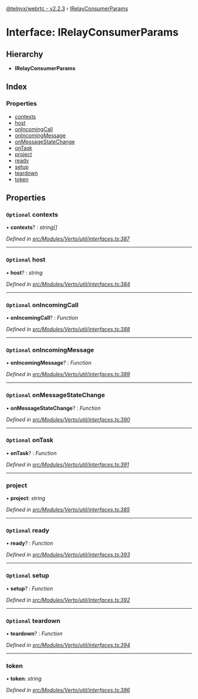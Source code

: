[@telnyx/webrtc - v2.2.3](../README.md) › [IRelayConsumerParams](irelayconsumerparams.md)

# Interface: IRelayConsumerParams

## Hierarchy

* **IRelayConsumerParams**

## Index

### Properties

* [contexts](irelayconsumerparams.md#optional-contexts)
* [host](irelayconsumerparams.md#optional-host)
* [onIncomingCall](irelayconsumerparams.md#optional-onincomingcall)
* [onIncomingMessage](irelayconsumerparams.md#optional-onincomingmessage)
* [onMessageStateChange](irelayconsumerparams.md#optional-onmessagestatechange)
* [onTask](irelayconsumerparams.md#optional-ontask)
* [project](irelayconsumerparams.md#project)
* [ready](irelayconsumerparams.md#optional-ready)
* [setup](irelayconsumerparams.md#optional-setup)
* [teardown](irelayconsumerparams.md#optional-teardown)
* [token](irelayconsumerparams.md#token)

## Properties

### `Optional` contexts

• **contexts**? : *string[]*

*Defined in [src/Modules/Verto/util/interfaces.ts:387](https://github.com/team-telnyx/webrtc/blob/main/packages/js/src/Modules/Verto/util/interfaces.ts#L387)*

___

### `Optional` host

• **host**? : *string*

*Defined in [src/Modules/Verto/util/interfaces.ts:384](https://github.com/team-telnyx/webrtc/blob/main/packages/js/src/Modules/Verto/util/interfaces.ts#L384)*

___

### `Optional` onIncomingCall

• **onIncomingCall**? : *Function*

*Defined in [src/Modules/Verto/util/interfaces.ts:388](https://github.com/team-telnyx/webrtc/blob/main/packages/js/src/Modules/Verto/util/interfaces.ts#L388)*

___

### `Optional` onIncomingMessage

• **onIncomingMessage**? : *Function*

*Defined in [src/Modules/Verto/util/interfaces.ts:389](https://github.com/team-telnyx/webrtc/blob/main/packages/js/src/Modules/Verto/util/interfaces.ts#L389)*

___

### `Optional` onMessageStateChange

• **onMessageStateChange**? : *Function*

*Defined in [src/Modules/Verto/util/interfaces.ts:390](https://github.com/team-telnyx/webrtc/blob/main/packages/js/src/Modules/Verto/util/interfaces.ts#L390)*

___

### `Optional` onTask

• **onTask**? : *Function*

*Defined in [src/Modules/Verto/util/interfaces.ts:391](https://github.com/team-telnyx/webrtc/blob/main/packages/js/src/Modules/Verto/util/interfaces.ts#L391)*

___

###  project

• **project**: *string*

*Defined in [src/Modules/Verto/util/interfaces.ts:385](https://github.com/team-telnyx/webrtc/blob/main/packages/js/src/Modules/Verto/util/interfaces.ts#L385)*

___

### `Optional` ready

• **ready**? : *Function*

*Defined in [src/Modules/Verto/util/interfaces.ts:393](https://github.com/team-telnyx/webrtc/blob/main/packages/js/src/Modules/Verto/util/interfaces.ts#L393)*

___

### `Optional` setup

• **setup**? : *Function*

*Defined in [src/Modules/Verto/util/interfaces.ts:392](https://github.com/team-telnyx/webrtc/blob/main/packages/js/src/Modules/Verto/util/interfaces.ts#L392)*

___

### `Optional` teardown

• **teardown**? : *Function*

*Defined in [src/Modules/Verto/util/interfaces.ts:394](https://github.com/team-telnyx/webrtc/blob/main/packages/js/src/Modules/Verto/util/interfaces.ts#L394)*

___

###  token

• **token**: *string*

*Defined in [src/Modules/Verto/util/interfaces.ts:386](https://github.com/team-telnyx/webrtc/blob/main/packages/js/src/Modules/Verto/util/interfaces.ts#L386)*
